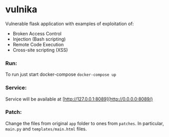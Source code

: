 # vulnika
Vulnerable flask application with examples of exploitation of:
- Broken Access Control
- Injection (Bash scripting)
- Remote Code Execution
- Cross-site scripting (XSS)

### Run:
To run just start docker-compose `docker-compose up`

### Service:
Service will be available at [http://127.0.0.1:8089](http://0.0.0.0:8089/)

### Patch:
Change the files from original `app` folder to ones from `patches`. In particular, `main.py` and `templates/main.html` files.